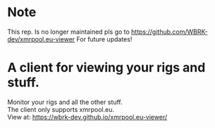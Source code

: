 # Note
This rep. Is no longer maintained pls go to 
https://github.com/WBRK-dev/xmrpool.eu-viewer
For future updates!


# A client for viewing your rigs and stuff.
Monitor your rigs and all the other stuff.<br>
The client only supports xmrpool.eu.<br>
View at: https://wbrk-dev.github.io/xmrpool.eu-viewer/
